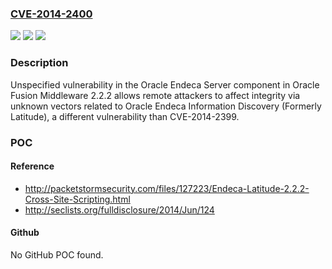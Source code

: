 ### [CVE-2014-2400](https://cve.mitre.org/cgi-bin/cvename.cgi?name=CVE-2014-2400)
![](https://img.shields.io/static/v1?label=Product&message=n%2Fa&color=blue)
![](https://img.shields.io/static/v1?label=Version&message=n%2Fa&color=blue)
![](https://img.shields.io/static/v1?label=Vulnerability&message=n%2Fa&color=brighgreen)

### Description

Unspecified vulnerability in the Oracle Endeca Server component in Oracle Fusion Middleware 2.2.2 allows remote attackers to affect integrity via unknown vectors related to Oracle Endeca Information Discovery (Formerly Latitude), a different vulnerability than CVE-2014-2399.

### POC

#### Reference
- http://packetstormsecurity.com/files/127223/Endeca-Latitude-2.2.2-Cross-Site-Scripting.html
- http://seclists.org/fulldisclosure/2014/Jun/124

#### Github
No GitHub POC found.

